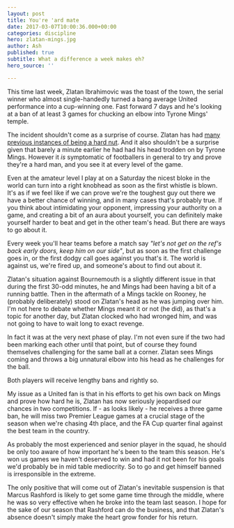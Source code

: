 ```yaml
---
layout: post
title: You're 'ard mate
date: 2017-03-07T10:00:36.000+00:00
categories: discipline
hero: zlatan-mings.jpg
author: Ash
published: true
subtitle: What a difference a week makes eh?
hero_source: ''

---
```

This time last week, Zlatan Ibrahimovic was the toast of the town, the serial winner who almost single-handedly turned a bang average United performance into a cup-winning one. Fast forward 7 days and he's looking at a ban of at least 3 games for chucking an elbow into Tyrone Mings' temple.

The incident shouldn't come as a surprise of course. Zlatan has had [many previous instances of being a hard nut](http://www.teamtalk.com/news/watch-punching-fighting-slapping-zlatans-unsavoury-past). And it also shouldn't be a surprise given that barely a minute earlier he had had his head trodden on by Tyrone Mings. However it _is_ symptomatic of footballers in general to try and prove they're a hard man, and you see it at every level of the game.

Even at the amateur level I play at on a Saturday the nicest bloke in the world can turn into a right knobhead as soon as the first whistle is blown. It's as if we feel like if we can prove we're the toughest guy out there we have a better chance of winning, and in many cases that's probably true. If you think about intimidating your opponent, impressing your authority on a game, and creating a bit of an aura about yourself, you can definitely make yourself harder to beat and get in the other team's head. But there are ways to go about it.

Every week you'll hear teams before a match say _"let's not get on the ref's back early doors, keep him on our side"_, but as soon as the first challenge goes in, or the first dodgy call goes against you that's it. The world is against us, we're fired up, and someone's about to find out about it.

Zlatan's situation against Bournemouth is a slightly different issue in that during the first 30-odd minutes, he and Mings had been having a bit of a running battle. Then in the aftermath of a Mings tackle on Rooney, he (probably deliberately) stood on Zlatan's head as he was jumping over him. I'm not here to debate whether Mings meant it or not (he did), as that's a topic for another day, but Zlatan clocked who had wronged him, and was not going to have to wait long to exact revenge.

In fact it was at the very next phase of play. I'm not even sure if the two had been marking each other until that point, but of course they found themselves challenging for the same ball at a corner. Zlatan sees Mings coming and throws a big unnatural elbow into his head as he challenges for the ball.

Both players will receive lengthy bans and rightly so.

My issue as a United fan is that in his efforts to get his own back on Mings and prove how hard he is, Zlatan has now seriously jeopardised our chances in two competitions. If - as looks likely - he receives a three game ban, he will miss two Premier League games at a crucial stage of the season when we're chasing 4th place, and the FA Cup quarter final against the best team in the country.

As probably the most experienced and senior player in the squad, he should be only too aware of how important he's been to the team this season. He's won us games we haven't deserved to win and had it not been for his goals we'd probably be in mid table mediocrity. So to go and get himself banned is irresponsible in the extreme.

The only positive that will come out of Zlatan's inevitable suspension is that Marcus Rashford is likely to get some game time through the middle, where he was so very effective when he broke into the team last season. I  hope for the sake of our season that Rashford can do the business, and that Zlatan's absence doesn't simply make the heart grow fonder for his return.